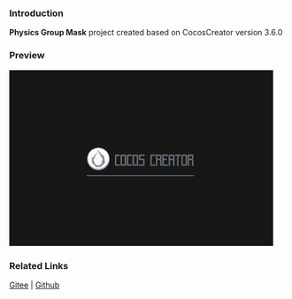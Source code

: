 ### Introduction
**Physics Group Mask** project created based on CocosCreator version 3.6.0

### Preview
![image](../../../gif/202203/2022030429.gif)

### Related Links
[Gitee](https://gitee.com/mirrors_cocos-creator/example-3d/blob/master/physics-3d/assets/cases/scenes) | [Github](https://github.com/cocos-creator/example-3d/blob/master/physics-3d/assets/cases/scenes)